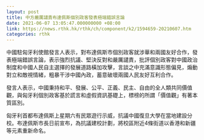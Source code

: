```yaml
---
layout: post
title: 中方嚴厲譴責布達佩斯個別政客發表極端錯誤言論
date: 2021-06-07 13:05:47.000000000 +08:00
link: https://news.rthk.hk/rthk/ch/component/k2/1594659-20210607.htm
categories: rthk
---
```


中國駐匈牙利使館發言人表示，對布達佩斯市個別政客就涉華和兩國友好合作，發表極端錯誤言論，表示強烈抗議、堅決反對和嚴厲譴責，批評個別政客對中國政治制度和中國人民自主選擇的發展道路橫加攻擊，言談之中充滿意識形態偏見，煽動對立和敵視情緒，粗暴干涉中國內政，蓄意破壞兩國人民友好互利合作。

發言人表示，中國秉持和平、發展、公平、正義、民主、自由的全人類共同價值觀，與匈牙利個別政客基於謊言和虛假資訊基礎上，標榜的所謂「價值觀」有著本質區別。

匈牙利首都布達佩斯上星期六有民眾遊行示威，抗議中國復旦大學在當地建設分校。布達佩斯市長日前宣布，為抗議建校計劃，將校區附近4條街道以香港和新疆等元素重新命名。
